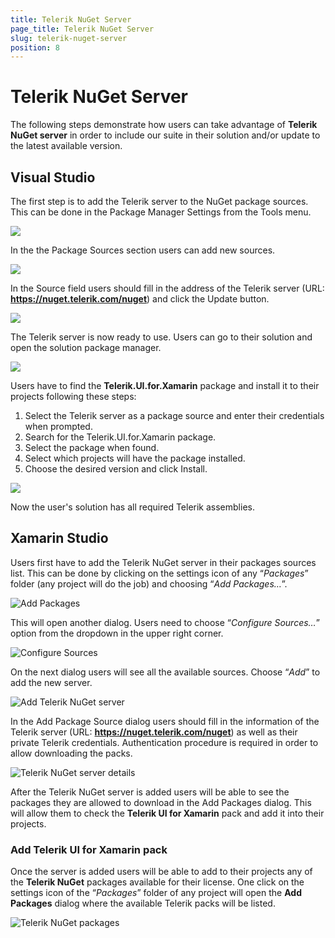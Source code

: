 ```yaml
---
title: Telerik NuGet Server
page_title: Telerik NuGet Server
slug: telerik-nuget-server
position: 8
---
```


# Telerik NuGet Server

The following steps demonstrate how users can take advantage of **Telerik NuGet server** in order to include our suite in their solution and/or update to the latest available version.

## Visual Studio

The first step is to add the Telerik server to the NuGet package sources. This can be done in the Package Manager Settings from the Tools menu.

![](images/nuget-server/nuget-vs-pm-settings.png)

In the the Package Sources section users can add new sources.

![](images/nuget-server/nuget-vs-add-source.png)

In the Source field users should fill in the address of the Telerik server (URL: **https://nuget.telerik.com/nuget**) and click the Update button.

![](images/nuget-server/nuget-vs-telerik-server.png)

The Telerik server is now ready to use. Users can go to their solution and open the solution package manager.

![](images/nuget-server/nuget-vs-manage-packages.png)

Users have to find the **Telerik.UI.for.Xamarin** package and install it to their projects following these steps:

1. Select the Telerik server as a package source and enter their credentials when prompted.
1. Search for the Telerik.UI.for.Xamarin package.
1. Select the package when found.
1. Select which projects will have the package installed.
1. Choose the desired version and click Install.

![](images/nuget-server/nuget-vs-add-packages.png)

Now the user's solution has all required Telerik assemblies.

## Xamarin Studio

Users first have to add the Telerik NuGet server in their packages sources list. This can be done by clicking on the settings icon of any “*Packages*” folder (any project will do the job) and choosing “*Add Packages…*”.

![Add Packages](images/getting-started-add-packages-menu.png "Add Packages")

This will open another dialog. Users need to choose “*Configure Sources…*” option from the dropdown in the upper right corner.


![Configure Sources](images/getting-started-configure-sources.png "Configure Sources")

On the next dialog users will see all the available sources. Choose “*Add*” to add the new server.

![Add Telerik NuGet server](images/getting-started-add-package-source.png "Add Telerik NuGet server")

In the Add Package Source dialog users should fill in the information of the Telerik server (URL: **https://nuget.telerik.com/nuget**) as well as their private Telerik credentials. Authentication procedure is required in order to allow downloading the packs.

![Telerik NuGet server details](images/getting-started-add-telerk-server.png "Telerik NuGet server details")

After the Telerik NuGet server is added users will be able to see the packages they are allowed to download in the Add Packages dialog. This will allow them to check the **Telerik UI for Xamarin** pack and add it into their projects.

### Add Telerik UI for Xamarin pack ##

Once the server is added users will be able to add to their projects any of the **Telerik NuGet** packages available for their license. One click on the settings icon of the “*Packages*” folder of any project will open the **Add Packages** dialog where the available Telerik packs will be listed.

![Telerik NuGet packages](images/getting-started-add-packages-dialog.png "Telerik NuGet packages")